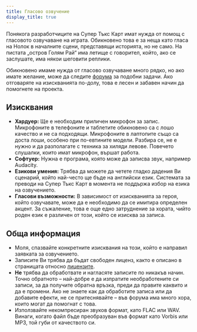```yaml
---
title: Гласово озвучение
display_title: true
---
```

Понякога разработчиците на Супер Тъкс Карт имат нужда от помощ с гласовото озвучаване на играта. Обикновено това е за неща като гласа на Нолок в началните сцени, представящи историята, но не само. На пистата „остров Голям Рай“ има летище с говорител, който, ако се заслушате, има някои шеговити реплики.

Обикновено имаме нужда от гласово озвучаване много рядко, но ако имате желание, може да следите [форума](https://forum.freegamedev.net/viewforum.php?f=16) за подобни задачи. Ако отговаряте на изискванията по-долу, това е лесен и забавен начин да помогнете на проекта.

## Изисквания

* **Хардуер:** Ще е необходим приличен микрофон за запис. Микрофоните в телефоните и таблетите обикновено са с лошо качество и не са подходящи. Микрофоните в лаптопите също са доста лоши, особено при по-евтините модели. Разбира се, не е нужно и да разполагате с техника за хиляди левове. Повечето слушалки, които имат микрофон, вършат работа.
* **Софтуер:** Нужна е програма, която може да записва звук, например Audacity.
* **Езикови умения:** Трябва да можете да четете гладко дадения Ви сценарий, който най-често ще бъде на английски език. Системата за преводи на Супер Тъкс Карт в момента не поддържа избор на езика на озвучението.
* **Гласови възможности:** В зависимост от изискванията за героя, който озвучавате, може да е необходимо да се имитира определен акцент. За съжаление, това е още едно затруднение за хората, чийто роден език е различен от този, който се изисква за записа.

## Обща информация

* Моля, спазвайте конкретните изисквания на този, който е направил заявката за озвучението.
* Записите Ви трябва да бъдат свободен лиценз, както е описано в страницата относно [лицензите](Licensing).
* **Не** трябва да обработвате и нагласяте записите по никакъв начин. Точно обратното – най-добре е да изпратите необработените си записи, за да получите обратна връзка, преди да правите каквито и да е промени. Ако не знаете как да обработите записа или да добавите ефекти, не се притеснявайте – във форума има много хора, които могат да помогнат с това.
* Използвайте некомпресиран звуков формат, като FLAC или WAV. Винаги, когато файл бъде преобразуван във формат като Vorbis или MP3, той губи от качеството си.
